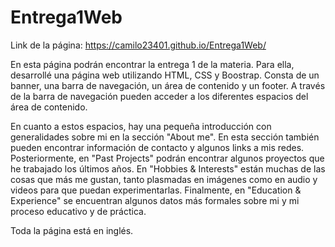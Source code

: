 # Entrega1Web

Link de la página: https://camilo23401.github.io/Entrega1Web/

En esta página podrán encontrar la entrega 1 de la materia. Para ella, desarrollé una página web utilizando HTML, CSS y Boostrap. Consta de un banner, una barra de navegación, un área de contenido y un footer. A través de la barra de navegación pueden acceder a los diferentes espacios del área de contenido.

En cuanto a estos espacios, hay una pequeña introducción con generalidades sobre mi en la sección "About me". En esta sección también pueden encontrar información de contacto y algunos links a mis redes. Posteriormente, en "Past Projects" podrán encontrar algunos proyectos que he trabajado los últimos años. En "Hobbies & Interests" están muchas de las cosas que más me gustan, tanto plasmadas en imágenes como en audio y videos para que puedan experimentarlas. Finalmente, en "Education & Experience" se encuentran algunos datos más formales sobre mi y mi proceso educativo y de práctica.

Toda la página está en inglés.
